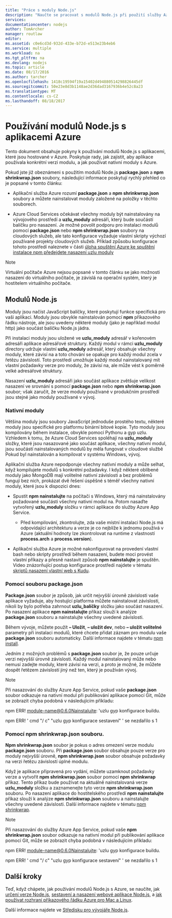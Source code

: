 ```yaml
---
title: "Práce s moduly Node.js"
description: "Naučte se pracovat s modulů Node.js při použití služby Azure App Service nebo cloudové služby."
services: 
documentationcenter: nodejs
author: TomArcher
manager: routlaw
editor: 
ms.assetid: c0e6cd3d-932d-433e-b72d-e513e23b4eb6
ms.service: multiple
ms.workload: na
ms.tgt_pltfrm: na
ms.devlang: nodejs
ms.topic: article
ms.date: 08/17/2016
ms.author: tarcher
ms.openlocfilehash: 1418c19594f19a15402d494880514298826445df
ms.sourcegitcommit: 50e23e8d3b1148ae2d36dad3167936b4e52c8a23
ms.translationtype: MT
ms.contentlocale: cs-CZ
ms.lasthandoff: 08/18/2017
---
```

# <a name="using-nodejs-modules-with-azure-applications"></a>Používání modulů Node.js s aplikacemi Azure
Tento dokument obsahuje pokyny k používání modulů Node.js s aplikacemi, které jsou hostované v Azure. Poskytuje rady, jak zajistit, aby aplikace používala konkrétní verzi modulu, a jak používat nativní moduly s Azure.

Pokud jste již obeznámeni s použitím modulů Node.js **package.json** a **npm shrinkwrap.json** soubory, následující informace poskytují rychlý přehled co je popsané v tomto článku:

* Aplikační služba Azure rozumí **package.json** a **npm shrinkwrap.json** soubory a můžete nainstalovat moduly založené na položky v těchto souborech.

* Azure Cloud Services očekávat všechny moduly být nainstalovány na vývojového prostředí a **uzlu\_moduly** adresáři, který bude součástí balíčku pro nasazení. Je možné povolit podporu pro instalaci modulů pomocí **package.json** nebo **npm shrinkwrap.json** soubory na cloudových služeb, ale tato konfigurace vyžaduje vlastní skripty výchozí používané projekty cloudových služeb. Příklad způsobu konfigurace tohoto prostředí naleznete v části [úloha spuštění Azure ke spuštění instalace npm předejdete nasazení uzlu moduly](https://github.com/woloski/nodeonazure-blog/blob/master/articles/startup-task-to-run-npm-in-azure.markdown)

> [!NOTE]
> Virtuální počítače Azure nejsou popsané v tomto článku se jako možnosti nasazení do virtuálního počítače, je závislá na operační systém, který je hostitelem virtuálního počítače.
> 
> 

## <a name="nodejs-modules"></a>Modulů Node.js
Moduly jsou načíst JavaScript balíčky, které poskytují funkce specifická pro vaši aplikaci. Moduly jsou obvykle nainstalován pomocí **npm** příkazového řádku nástroje, ale jsou uvedeny některé moduly (jako je například modul http) jako součást balíčku Node.js jádra.

Při instalaci moduly jsou uložené ve **uzlu\_moduly** adresář v kořenovém adresáři aplikace adresářové struktury. Každý modul v rámci **uzlu\_moduly** directory udržuje vlastní **uzlu\_moduly** adresář, který obsahuje všechny moduly, které závisí na a toto chování se opakuje pro každý modul zcela v řetězu závislostí. Toto prostředí umožňuje každý modul nainstalovaný mít vlastní požadavky verze pro moduly, že závisí na, ale může vést k poměrně velké adresářové struktury.

Nasazení **uzlu\_moduly** adresáři jako součást aplikace zvětšuje velikost nasazení ve srovnání s pomocí **package.json** nebo **npm shrinkwrap.json** soubor; však zaručit, že verze moduly používané v produkčním prostředí jsou stejné jako moduly používané v vývoj.

### <a name="native-modules"></a>Nativní moduly
Většina moduly jsou soubory JavaScript jednoduše prostého textu, některé moduly jsou specifické pro platformu binární bitové kopie. Tyto moduly jsou kompilovány během instalace, obvykle pomocí Pythonu a gyp uzlu. Vzhledem k tomu, že Azure Cloud Services spoléhají na **uzlu\_moduly** složky, které jsou nasazované jako součást aplikace, všechny nativní modul, jsou součástí nainstalovaných modulů by měla fungovat v cloudové službě Pokud byl nainstalován a kompilovat v systému Windows, vývoj.

Aplikační služba Azure nepodporuje všechny nativní moduly a může selhat, když kompilujete modulů s konkrétní požadavky. I když některé oblíbené moduly jako MongoDB mají volitelné nativní závislosti a bez problémů fungují bez nich, prokázat dvě řešení úspěšné s téměř všechny nativní moduly, které jsou k dispozici dnes:

* Spustit **npm nainstalujte** na počítači s Windows, který má nainstalovány požadované součásti všechny nativní modul na. Potom nasaďte vytvořený **uzlu\_moduly** složku v rámci aplikace do služby Azure App Service.

  * Před kompilování, zkontrolujte, zda vaše místní instalaci Node.js má odpovídající architekturu a verze je co nejblíže k jednomu používá v Azure (aktuální hodnoty lze zkontrolovat na runtime z vlastností **process.arch** a **process.version**).

* Aplikační služba Azure je možné nakonfigurovat na provedení vlastní bash nebo skripty prostředí během nasazení, budete moci provést vlastní příkazy a přesně nastavit způsob **npm nainstalujte** je spuštěn. Video znázorňující postup konfigurace prostředí najdete v tématu [skriptů nasazení vlastní web s Kudu].

### <a name="using-a-packagejson-file"></a>Pomocí souboru package.json
**Package.json** soubor je způsob, jak určit nejvyšší úrovně závislosti vaše aplikace vyžaduje, aby hostující platforma můžete nainstalovat závislosti, nikoli by bylo potřeba zahrnout **uzlu\_balíčky** složku jako součást nasazení. Po nasazení aplikace **npm nainstalujte** příkaz slouží k analýze **package.json** souboru a nainstalujte všechny uvedené závislosti.

Během vývoje, můžete použít **– Uložit**, **– uložit dev**, nebo **– uložit volitelné** parametry při instalaci modulů, které chcete přidat záznam pro modulu vaše **package.json** souboru automaticky. Další informace najdete v tématu [npm install](https://docs.npmjs.com/cli/install).

Jedním z možných problémů s **package.json** soubor je, že pouze určuje verzi nejvyšší úrovně závislosti. Každý modul nainstalovaný může nebo nemusí zadejte moduly, které závisí na verzi, a proto je možné, že můžete dospět řetězem závislostí jiný než ten, který je používán vývoj.

> [!NOTE]
> Při nasazování do služby Azure App Service, pokud vaše <b>package.json</b> soubor odkazuje na nativní modul při publikování aplikace pomocí Git, může se zobrazit chyba podobná v následujícím příkladu:
> 
> npm ERR! module-name@0.6.0Nainstalujte: 'uzlu gyp konfigurace buildu.
> 
> npm ERR! ' cmd "/ c" "uzlu gyp konfigurace sestavení" ' se nezdařilo s 1
> 
> 

### <a name="using-a-npm-shrinkwrapjson-file"></a>Pomocí npm shrinkwrap.json souboru.
**Npm shrinkwrap.json** soubor je pokus o adres omezení verze modulu **package.json** souboru. Při **package.json** soubor obsahuje pouze verze pro moduly nejvyšší úrovně, **npm shrinkwrap.json** soubor obsahuje požadavky na verzi řetězu závislostí úplné modulu.

Když je aplikace připravená pro vydání, můžete uzamknout požadavky verze a vytvořit **npm shrinkwrap.json** soubor pomocí **npm shrinkwrap** příkaz. Tento příkaz bude používat na aktuálně nainstalovaná verze **uzlu\_moduly** složku a zaznamenejte tyto verze **npm shrinkwrap.json** souboru. Po nasazení aplikace do hostitelského prostředí **npm nainstalujte** příkaz slouží k analýze **npm shrinkwrap.json** souboru a nainstalujte všechny uvedené závislosti. Další informace najdete v tématu [npm shrinkwrap](https://docs.npmjs.com/cli/shrinkwrap).

> [!NOTE]
> Při nasazování do služby Azure App Service, pokud vaše <b>npm shrinkwrap.json</b> soubor odkazuje na nativní modul při publikování aplikace pomocí Git, může se zobrazit chyba podobná v následujícím příkladu:
> 
> npm ERR! module-name@0.6.0Nainstalujte: 'uzlu gyp konfigurace buildu.
> 
> npm ERR! ' cmd "/ c" "uzlu gyp konfigurace sestavení" ' se nezdařilo s 1
> 
> 

## <a name="next-steps"></a>Další kroky
Teď, když chápete, jak používání modulů Node.js s Azure, se naučíte, jak [určení verze Node.js], [sestavení a nasazení webové aplikace Node.js](app-service-web/app-service-web-get-started-nodejs.md), a [jak používat rozhraní příkazového řádku Azure pro Mac a Linux].

Další informace najdete ve [Středisku pro vývojáře Node.js](/nodejs/azure/).

[určení verze Node.js]: nodejs-specify-node-version-azure-apps.md
[jak používat rozhraní příkazového řádku Azure pro Mac a Linux]:cli-install-nodejs.md
[skriptů nasazení vlastní web s Kudu]: https://channel9.msdn.com/Shows/Azure-Friday/Custom-Web-Site-Deployment-Scripts-with-Kudu-with-David-Ebbo
